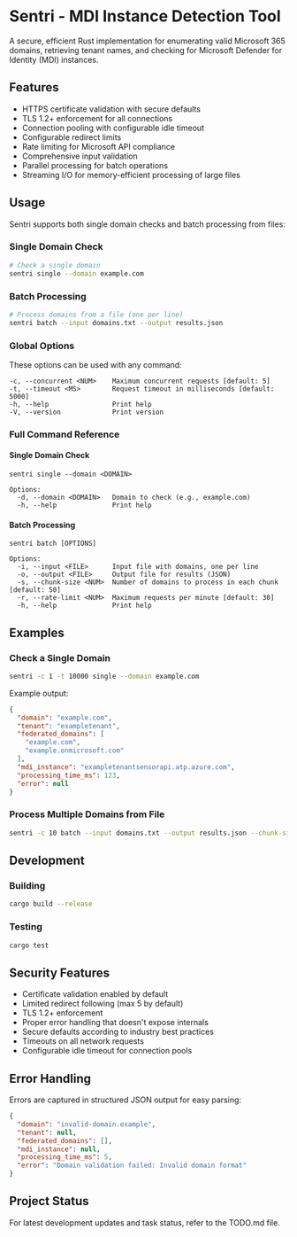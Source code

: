 # Sentri - MDI Instance Detection Tool

A secure, efficient Rust implementation for enumerating valid Microsoft 365 domains, retrieving tenant names, and checking for Microsoft Defender for Identity (MDI) instances.

## Features

- HTTPS certificate validation with secure defaults
- TLS 1.2+ enforcement for all connections
- Connection pooling with configurable idle timeout
- Configurable redirect limits
- Rate limiting for Microsoft API compliance
- Comprehensive input validation
- Parallel processing for batch operations
- Streaming I/O for memory-efficient processing of large files

## Usage

Sentri supports both single domain checks and batch processing from files:

### Single Domain Check

```bash
# Check a single domain
sentri single --domain example.com
```

### Batch Processing

```bash
# Process domains from a file (one per line)
sentri batch --input domains.txt --output results.json
```

### Global Options

These options can be used with any command:

```
-c, --concurrent <NUM>    Maximum concurrent requests [default: 5]
-t, --timeout <MS>        Request timeout in milliseconds [default: 5000]
-h, --help                Print help
-V, --version             Print version
```

### Full Command Reference

#### Single Domain Check

```
sentri single --domain <DOMAIN>

Options:
  -d, --domain <DOMAIN>   Domain to check (e.g., example.com)
  -h, --help              Print help
```

#### Batch Processing

```
sentri batch [OPTIONS]

Options:
  -i, --input <FILE>      Input file with domains, one per line
  -o, --output <FILE>     Output file for results (JSON)
  -s, --chunk-size <NUM>  Number of domains to process in each chunk [default: 50]
  -r, --rate-limit <NUM>  Maximum requests per minute [default: 30]
  -h, --help              Print help
```

## Examples

### Check a Single Domain

```bash
sentri -c 1 -t 10000 single --domain example.com
```

Example output:
```json
{
  "domain": "example.com",
  "tenant": "exampletenant",
  "federated_domains": [
    "example.com",
    "example.onmicrosoft.com"
  ],
  "mdi_instance": "exampletenantsensorapi.atp.azure.com",
  "processing_time_ms": 123,
  "error": null
}
```

### Process Multiple Domains from File

```bash
sentri -c 10 batch --input domains.txt --output results.json --chunk-size 100 --rate-limit 60
```

## Development

### Building

```bash
cargo build --release
```

### Testing

```bash
cargo test
```

## Security Features

- Certificate validation enabled by default
- Limited redirect following (max 5 by default)
- TLS 1.2+ enforcement
- Proper error handling that doesn't expose internals
- Secure defaults according to industry best practices
- Timeouts on all network requests
- Configurable idle timeout for connection pools

## Error Handling

Errors are captured in structured JSON output for easy parsing:

```json
{
  "domain": "invalid-domain.example",
  "tenant": null,
  "federated_domains": [],
  "mdi_instance": null,
  "processing_time_ms": 5,
  "error": "Domain validation failed: Invalid domain format"
}
```

## Project Status

For latest development updates and task status, refer to the TODO.md file.
